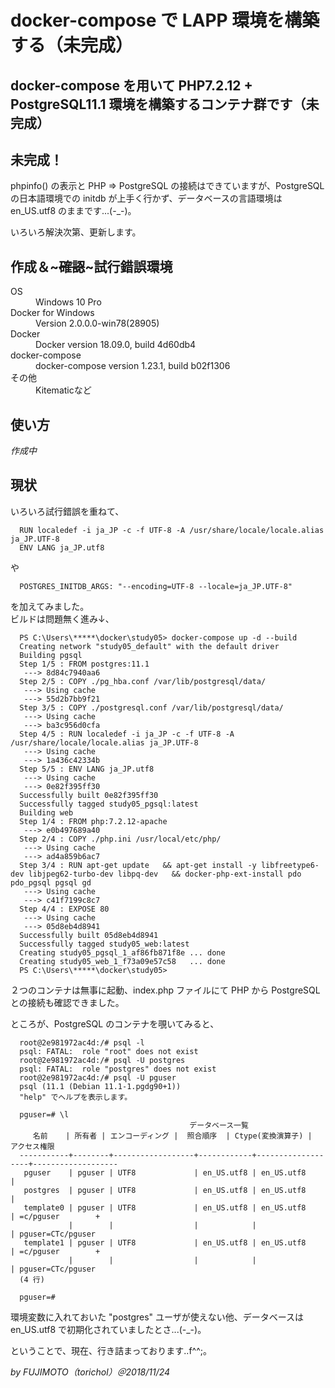 # docker-compose で LAPP 環境を構築する（未完成）  
  
## docker-compose を用いて PHP7.2.12 + PostgreSQL11.1 環境を構築するコンテナ群です（未完成）  
  
## 未完成！  
phpinfo() の表示と PHP ⇒ PostgreSQL の接続はできていますが、PostgreSQL の日本語環境での initdb が上手く行かず、データベースの言語環境は en_US.utf8 のままです...(-_-)。  
  
いろいろ解決次第、更新します。  
  
## 作成＆~~~確認~~~試行錯誤環境  
<dl>
  <dt>OS</dt>
  <dd>Windows 10 Pro</dd>
  <dt>Docker for Windows</dt>
  <dd>Version 2.0.0.0-win78(28905)</dd>
  <dt>Docker</dt>
  <dd>Docker version 18.09.0, build 4d60db4</dd>
  <dt>docker-compose</dt>
  <dd>docker-compose version 1.23.1, build b02f1306</dd>
  <dt>その他</dt>
  <dd>Kitematicなど</dd>
</dl>
  
## 使い方  
*作成中*
  
## 現状  
いろいろ試行錯誤を重ねて、  
```html:sample
  RUN localedef -i ja_JP -c -f UTF-8 -A /usr/share/locale/locale.alias ja_JP.UTF-8
  ENV LANG ja_JP.utf8
```  
や  
```html:sample
  POSTGRES_INITDB_ARGS: "--encoding=UTF-8 --locale=ja_JP.UTF-8"
```  
を加えてみました。  
ビルドは問題無く進み↓、  
```html:sample
  PS C:\Users\*****\docker\study05> docker-compose up -d --build  
  Creating network "study05_default" with the default driver  
  Building pgsql  
  Step 1/5 : FROM postgres:11.1  
   ---> 8d84c7940aa6  
  Step 2/5 : COPY ./pg_hba.conf /var/lib/postgresql/data/  
   ---> Using cache  
   ---> 55d2b7bb9f21  
  Step 3/5 : COPY ./postgresql.conf /var/lib/postgresql/data/  
   ---> Using cache  
   ---> ba3c956d0cfa  
  Step 4/5 : RUN localedef -i ja_JP -c -f UTF-8 -A /usr/share/locale/locale.alias ja_JP.UTF-8  
   ---> Using cache  
   ---> 1a436c42334b  
  Step 5/5 : ENV LANG ja_JP.utf8  
   ---> Using cache  
   ---> 0e82f395ff30  
  Successfully built 0e82f395ff30  
  Successfully tagged study05_pgsql:latest  
  Building web  
  Step 1/4 : FROM php:7.2.12-apache  
   ---> e0b497689a40  
  Step 2/4 : COPY ./php.ini /usr/local/etc/php/  
   ---> Using cache  
   ---> ad4a859b6ac7  
  Step 3/4 : RUN apt-get update   && apt-get install -y libfreetype6-dev libjpeg62-turbo-dev libpq-dev   && docker-php-ext-install pdo pdo_pgsql pgsql gd  
   ---> Using cache  
   ---> c41f7199c8c7  
  Step 4/4 : EXPOSE 80  
   ---> Using cache  
   ---> 05d8eb4d8941  
  Successfully built 05d8eb4d8941  
  Successfully tagged study05_web:latest  
  Creating study05_pgsql_1_af86fb871f8e ... done  
  Creating study05_web_1_f73a09e57c58   ... done  
  PS C:\Users\*****\docker\study05>  
```  
２つのコンテナは無事に起動、index.php ファイルにて PHP から PostgreSQLとの接続も確認できました。  
  
ところが、PostgreSQL のコンテナを覗いてみると、  
```html:sample
  root@2e981972ac4d:/# psql -l  
  psql: FATAL:  role "root" does not exist  
  root@2e981972ac4d:/# psql -U postgres  
  psql: FATAL:  role "postgres" does not exist  
  root@2e981972ac4d:/# psql -U pguser  
  psql (11.1 (Debian 11.1-1.pgdg90+1))  
  "help" でヘルプを表示します。  
    
  pguser=# \l  
                                        データベース一覧  
     名前    | 所有者 | エンコーディング |  照合順序  | Ctype(変換演算子) |   アクセス権限  
  -----------+--------+------------------+------------+-------------------+-------------------  
   pguser    | pguser | UTF8             | en_US.utf8 | en_US.utf8        |  
   postgres  | pguser | UTF8             | en_US.utf8 | en_US.utf8        |  
   template0 | pguser | UTF8             | en_US.utf8 | en_US.utf8        | =c/pguser        +  
             |        |                  |            |                   | pguser=CTc/pguser  
   template1 | pguser | UTF8             | en_US.utf8 | en_US.utf8        | =c/pguser        +  
             |        |                  |            |                   | pguser=CTc/pguser  
  (4 行)  
    
  pguser=#  
```  
環境変数に入れておいた "postgres" ユーザが使えない他、データベースは en_US.utf8 で初期化されていましたとさ...(-_-)。  
  
ということで、現在、行き詰まっております..f^^;。  
  
*by FUJIMOTO（torichol）＠2018/11/24*  
  
